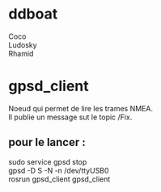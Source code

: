 # ddboat
Coco  
Ludosky  
Rhamid  
  
# gpsd_client  
Noeud qui permet de lire les trames NMEA.  
Il publie un message sut le topic /Fix.  
## pour le lancer :  
sudo service gpsd stop  
gpsd -D S -N -n /dev/ttyUSB0  
rosrun gpsd_client gpsd_client



